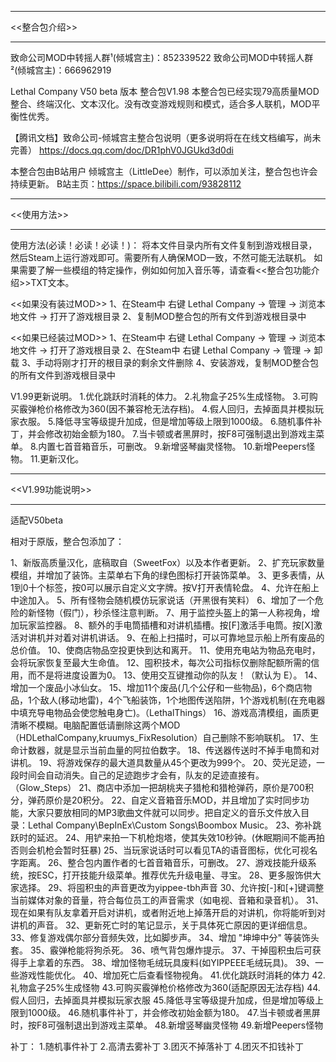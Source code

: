 **********************
<<整合包介绍>>
**********************

致命公司MOD中转摇人群¹(倾城宫主)：852339522
致命公司MOD中转摇人群²(倾城宫主)：666962919

Lethal Company V50 beta 版本  整合包V1.98 
本整合包已经实现79高质量MOD整合、终端汉化、文本汉化。没有改变游戏规则和模式，适合多人联机，MOD平衡性优秀。

【腾讯文档】致命公司-倾城宫主整合包说明（更多说明将在在线文档编写，尚未完善）
https://docs.qq.com/doc/DR1phV0JGUkd3d0di

本整合包由B站用户 倾城宫主（LittleDee）制作，可以添加关注，整合包也许会持续更新。
B站主页：https://space.bilibili.com/93828112

**********************
<<使用方法>>
**********************
使用方法(必读！必读！必读！)：
将本文件目录内所有文件复制到游戏根目录，然后Steam上运行游戏即可。需要所有人确保MOD一致，不然可能无法联机。
如果需要了解一些模组的特定操作，例如如何加入音乐等，请查看<<整合包功能介绍>>TXT文本。

<<如果没有装过MOD>>
1、在Steam中 右键 Lethal Company -> 管理 -> 浏览本地文件 -> 打开了游戏根目录
2、复制MOD整合包的所有文件到游戏根目录中 

<<如果已经装过MOD>>
1、在Steam中 右键 Lethal Company -> 管理 -> 浏览本地文件 -> 打开了游戏根目录
2、在Steam中 右键 Lethal Company -> 管理 -> 卸载
3、手动将刚才打开的根目录的剩余文件删除
4、安装游戏，复制MOD整合包的所有文件到游戏根目录中

V1.99更新说明。
1.优化跳跃时消耗的体力。
2.礼物盒子25%生成怪物。
3.可购买霰弹枪价格修改为360(因不兼容枪无法存档)。
4.假人回归，去掉面具并模拟玩家衣服。
5.降低寻宝等级提升加成，但是增加等级上限到1000级。
6.随机事件补丁，并会修改初始金额为180。
7.当卡顿或者黑屏时，按F8可强制退出到游戏主菜单。
8.内置七首音箱音乐，可删改。
9.新增竖琴幽灵怪物。
10.新增Peepers怪物。
11.更新汉化。


**********************
<<V1.99功能说明>>
**********************
适配V50beta

相对于原版，整合包添加了：

1、新版高质量汉化，底稿取自（SweetFox）以及本作者更新。
2、扩充玩家数量模组，并增加了装饰。主菜单右下角的绿色图标打开装饰菜单。
3、更多表情，从1到0十个标签，按0可以展示自定义文字牌。按V打开表情轮盘。
4、允许在船上中途加入。
5、所有怪物会随机模仿玩家说话（开黑很有笑料）
6、增加了一个危险的新怪物（假门），秒杀怪注意判断。
7、用于监控头盔上的第一人称视角，增加玩家监控器。
8、额外的手电筒插槽和对讲机插槽。按[F]激活手电筒。按[X]激活对讲机并对着对讲机讲话。
9、在船上扫描时，可以可靠地显示船上所有废品的总价值。
10、使商店物品空投更快到达和离开。
11、使用充电站为物品充电时，会将玩家恢复至最大生命值。
12、囤积技术，每次公司指标仅删除配额所需的信用，而不是将进度设置为0。
13、使用交互键推动你的队友！（默认为 E）。
14、增加一个废品小冰仙女。
15、增加11个废品(几个公仔和一些物品)，6个商店物品，1个敌人(移动地雷)，4个飞船装饰，1个地图传送陷阱，1个游戏机制(在充电器中填充导电物品会使您触电身亡)。（LethalThings）
16、游戏高清模组，画质更清晰不模糊。电脑配置低请删除这两个MOD（HDLethalCompany,kruumys_FixResolution）自己删除不影响联机。
17、生命计数器，就是显示当前血量的阿拉伯数字。
18、传送器传送时不掉手电筒和对讲机。
19、将游戏保存的最大道具数量从45个更改为999个。
20、荧光足迹，一段时间会自动消失。自己的足迹跑步才会有，队友的足迹直接有。（Glow_Steps）
21、商店中添加一把胡桃夹子猎枪和猎枪弹药，原价是700积分，弹药原价是20积分。
22、自定义音箱音乐MOD，并且增加了实时同步功能，大家只要放相同的MP3歌曲文件就可以同步。把自定义的音乐文件放入目录：Lethal Company\BepInEx\Custom Songs\Boombox Music。
23、弥补跳跃时的延迟。
24、用铲来拍一下机枪炮塔，使其失效10秒钟。(休眠期间不能再拍否则会机枪会暂时狂暴)
25、当玩家说话时可以看见TA的语音图标，优化可视名字距离。
26、整合包内置作者的七首音箱音乐，可删改。
27、游戏技能升级系统，按ESC，打开技能升级菜单。推荐优先升级电量、寻宝。
28、更多服饰供大家选择。
29、将囤积虫的声音更改为yippee-tbh声音
30、允许按[-]和[+]键调整当前媒体对象的音量，符合每位员工的声音需求（如电视、音箱和录音机）。
31、现在如果有队友拿着开启对讲机，或者附近地上掉落开启的对讲机，你将能听到对讲机的声音。
32、更新死亡时的笔记显示，关于具体死亡原因的更详细信息。
33、修复游戏偶尔部分音频失效，比如脚步声。
34、增加 "坤坤中分" 等装饰头套。
35、霰弹枪能将狗杀死。
36、喷气背包爆炸提示。
37、干掉囤积虫后可获得手上拿着的东西。
38、增加怪物毛绒玩具废料(如YIPPEEE毛绒玩具)。
39、一些游戏性能优化。
40、增加死亡后查看怪物视角。
41.优化跳跃时消耗的体力
42.礼物盒子25%生成怪物
43.可购买霰弹枪价格修改为360(适配原因无法存档)
44.假人回归，去掉面具并模拟玩家衣服
45.降低寻宝等级提升加成，但是增加等级上限到1000级。
46.随机事件补丁，并会修改初始金额为180。
47.当卡顿或者黑屏时，按F8可强制退出到游戏主菜单。
48.新增竖琴幽灵怪物
49.新增Peepers怪物

补丁：
1.随机事件补丁
2.高清去雾补丁
3.团灭不掉落补丁
4.团灭不扣钱补丁

